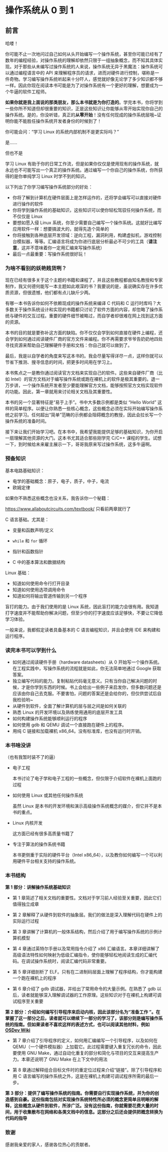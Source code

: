 # 操作系统从 0 到 1



## 前言



哈喽！



你可能不止一次地问过自己如何从头开始编写一个操作系统，甚至你可能已经有了数年的编程经验，对操作系统的理解却依然只限于一组抽象概念，而不知其具体实现。对于那些从未编写过操作系统的人来说，操作系统无异于黑魔法：操作系统可以通过编程语言中的 API 来理解程序员的请求，进而对硬件进行控制，堪称是一件奇物。学习编写操作系统听起来十分吓人，感觉就好像无论学了多少知识都不够一样。因此你现在阅读本书可能是为了对操作系统有一个更好的理解，想要成为一个牛逼的软件工程师。



**如果你就是我上面说的那类朋友，那么本书就是为你打造的**。学完本书，你将学到一些你所不知道但却很重要的知识，正是这些知识让你能够从零开始实现你自己的操作系统。是的，你没听错，真正的**从零开始**！没有任何现成的操作系统层哦~证明你能不能胜任操作系统开发者身份的时候到了！



你可能会问：“学习 Linux 的系统内部机制不是更实际吗？”



是……  

但也不是



学习 Linux 有助于你的日常工作流，但是如果你仅仅是使用现有的操作系统，就永远也不可能写出一个真正的操作系统。通过编写一个你自己的操作系统，你所获得的是你单纯学习 Linux 时学不到的知识。



以下列出了你学习编写操作系统部分的好处：



+ 你将了解到计算机在硬件层面上是怎样运作的，还将学会编写可以直接对硬件进行操作的软件
+ 你将学到操作系统的基础知识，这些知识可以使你轻松驾驭任何操作系统，而不仅仅是 Linux
+ 要想如愿入侵 Linux 系统，你至少需要自己编写一个操作系统。这就好比编写应用软件一样：想要搞波大的，就得先造个简单的
+ 你将接触到各种底层开发领域：逆向工程，漏洞利用，构建虚拟机，游戏控制台模拟器，等等。汇编语言将成为你进行底层分析最必不可少的工具（**请注意**，这并不意味着你一定用汇编来写操作系统）
+ 最后一点最重要：写操作系统很好玩！



### 为啥不看别的妖艳贱货咧？



现在已经有很多关于这个主题的书籍和课程了，并且这些教程都由知名教授和专家制作，我又何德何能写一本主题如此艰深的书？我要说的是，虽说确实存在许多优质资源，但很遗憾，他们都有点儿缺斤少两。

有哪一本书告诉你如何不依赖现成的操作系统来编译 C 代码和 C 运行时库吗？大多数关于操作系统设计和实现的书籍都只讨论了软件方面的内容，却忽略了操作系统与硬件的交互过程。重要的硬件细节被略过，而自学者却很难在网上找到这方面的资源。

本书的目的就是要弥补这方面的缺陷。你不仅仅会学到如何直接在硬件上编程，还会学到如何通过阅读硬件厂商的官方文件来编程。你不再需要求爷爷告奶奶地四处寻找资源来帮助自己理解硬件手册和文档：你自己就可以做到了。

最后，我是以自学者的角度来写这本书的。我会尽量写得详尽一点，这样你就可以节省下推测、搜寻信息的时间，把更多时间用在学习上。



本书焦点之一是教你通过阅读官方文档来实现自己的软件。这些来自硬件厂商（比如 Intel）的官方文档对于编写操作系统或跑在裸机上的软件是极其重要的。退一万步讲，一个操作系统开发者至少要能理解官方文档，能够按照官方文档实现软件的功能。因此，第一章就用来讨论相关文档及其重要性。



本书的另一个显著特征是“易于上手”。书中大多数示例都是类似 “Hello World” 这样的简单程序。以便让你熟悉一些核心概念，这些概念必须在实际开始编写操作系统之前学习。任何超出“简单”范畴的示例都会阻碍概念的教授，因此会拉长写一个操作系统的准备时间。



接下来让我们开始学习吧。在本书中，我希望我能提供足够的基础知识，为你开启一扇理解其他资源的大门。这本书尤其适合那些刚学完 C/C++ 课程的学生。试想一下，到时候给未来雇主展示一下，哥哥我原来写过操作系统，这多牛逼啊。





### 预备知识



基本电路基础知识：

+ 电学的基础概念：原子，电子，质子，中子，电流
+ 欧姆定律



如果你不熟悉这些概念也没关系，我告诉你一个秘籍：

https://www.allaboutcircuits.com/textbook/ 只看前两章就行了



C 语言基础。尤其是：



+ 变量和函数声明/定义

+ `while` 和 `for` 循环 

+ 指针和函数指针 

+ C 中的基本算法和数据结构

  

Linux 基础：



+ 知道如何使用命令行打开目录
+ 知道如何使用选项调用命令 
+ 知道如何将输出管道传输到另一个程序



盲打的能力。由于我们使用的是 Linux 系统，因此盲打的能力会很有用。我知道打字速度并不能帮助你解决问题，但至少你的打字速度应该足够快，不要让它降低学习体验。

一般来说，我都假定读者具备基本的 C 语言编程知识，并且会使用 IDE 来构建和运行程序。



### 读完本书可以学到什么



+ 如何通过阅读硬件手册（hardware datasheets）从 0 开始写一个操作系统。在工程实践中，写操作系统的流程就是如此，你无法简单地通过 Google 获取答案。
+ 独立编写代码的能力。复制粘贴代码毫无意义。只有当你自己解决问题的时候，才是你学到东西的时候。书上会给出一些例子来启发你，但多数问题还是应该由你自己去克服。不要害怕，问题的答案还是会给你的，但仅供尝试后自我检验哟~
+ 从硬件到软件，全面了解计算机的层与层之间是如何关联的
+ 熟悉 Linux 的开发环境以及熟练使用通用的底层开发工具
+ 如何构建操作系统能够顺利运行的程序
+ 如何使用 gdb 和 QEMU 调试一个直接跑在硬件上的程序。
+ 用纯 C 链接和加载裸机 x86_64。没有标准库，也没有运行时开销。



### 本书啥没讲


（也有我暂时装不了的逼）



+ 电子工程

  本书讨论了电子学和电子工程的一些概念，但仅限于介绍软件在裸机上面跑的过程

+ 如何使用 Linux 或其他任何操作系统

  虽然 Linux 是本书的开发环境和演示高级操作系统概念的媒介，但它并不是本书的重点。

+ Linux 内核开发

  这方面已经有很多高质量书籍了

+ 专注于算法的操作系统书籍

  本书更侧重于实际的硬件平台（Intel x86_64），以及教你如何编写一个可以利用硬件平台相关支持的操作系统。



### 本书结构



**第 1 部分：讲解操作系统基础知识**



+ 第 1 章简述了相关文档的重要性。文档对于学习前人经验至关重要，因此它们值得独立成章  

+ 第 2 章解释了从硬件到软件的抽象层。我们的做法是深入理解代码在硬件上的实际运行过程

+ 第 3 章讲解了计算机的一般体系结构，然后介绍了用于编写操作系统的示例计算机模型

+ 第 4 章通过英特尔手册以及常用指令介绍了 x86 汇编语言。本章详细讲解了高级语法特性如何映射为低级汇编指令，使你能够轻松地阅读生成的汇编代码。在调试操作系统时，阅读汇编代码非常重要。

+ 第 5 章详细剖析了 ELF。只有在二进制码层面上理解了程序结构，你才能构建一个跑在裸机上的程序

+ 第 6 章介绍了 gdb 调试器，并给出了常用命令的大量示例。在熟悉了 gdb 以后，读者就能够深入理解调试器的工作原理。这些知识对于在裸机上构建可调试程序至关重要



**第 2 部分：介绍如何编写引导程序来启动内核，因此该部分名为“准备工作 ”。在掌握了这一部分之后，读者就可以继续下一部分的学习了，该部分则是编写操作系统的指南。但如果读者不喜欢这样的表述方式，也可以阅读其他材料，例如 [OSDev Wiki](http://wiki.osdev.org/)**



+ 第 7 章介绍了引导程序的定义，如何用汇编编写一个引导程序，以及如何在 QEMU（一个硬件模拟器）上加载它。此过程需要键入重复冗长的命令，因此要使用 GNU Make，通过自动化重复的部分和简化与项目的交互来提高生产力。本章还说明了 GNU Make 在上下文中的用法

+ 第 8 章通过解释组合目标文件时的重定位过程来介绍“链接”。除了引导程序和用 C 语言编写的操作系统之外，这是在裸机上构建可调试程序所需的最后一步。



**第 3 部分：提供了编写操作系统的指南。你需要自行实现操作系统，并为你的创造感到自豪。这份指南包括对实现操作系统特性所必须的概念更简单且明晰的解释，这些概念从硬件到软件，所涉广泛。没有这份指南，你就需要花费大量的时间，用于收集散布在网络和各类文档中的信息。这部分之后还会提供把概念转换为代码的指导**





### 致谢


感谢我亲爱的家人，感谢各位热心的贡献者。
